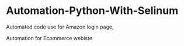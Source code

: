 # Automation-Python-With-Selinum
Automated code use for Amazon login page,

Automation for Ecommerce webiste 

